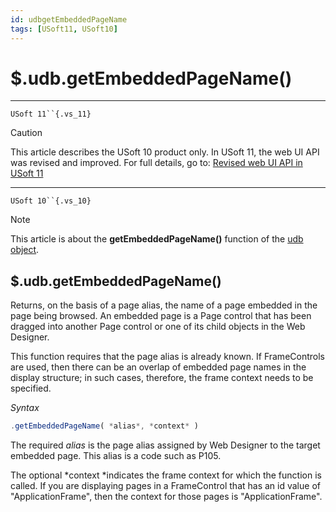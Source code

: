 ```yaml
---
id: udbgetEmbeddedPageName
tags: [USoft11, USoft10]
---
```

# $.udb.getEmbeddedPageName()



----

`USoft 11``{.vs_11}`

> [!CAUTION]
> This article describes the USoft 10 product only.
> In USoft 11, the web UI API was revised and improved. For full details, go to:
> [Revised web UI API in USoft 11](/docs/Web_and_app_UIs/UDB_udb/Revised_web_UI_API_in_USoft_11.md)

----

`USoft 10``{.vs_10}`

> [!NOTE]
> This article is about the **getEmbeddedPageName()** function of the [udb object](/docs/Web_and_app_UIs/UDB_udb).

## **$.udb.getEmbeddedPageName()**

Returns, on the basis of a page alias, the name of a page embedded in the page being browsed.
An embedded page is a Page control that has been dragged into another Page control or one of its child objects in the Web Designer.

This function requires that the page alias is already known. If FrameControls are used, then there can be an overlap of embedded page names in the display structure; in such cases, therefore, the frame context needs to be specified.

*Syntax*

```js
.getEmbeddedPageName( *alias*, *context* )
```

The required *alias* is the page alias assigned by Web Designer to the target embedded page. This alias is a code such as P105.

The optional *context *indicates the frame context for which the function is called. If you are displaying pages in a FrameControl that has an id value of "ApplicationFrame", then the context for those pages is "ApplicationFrame".